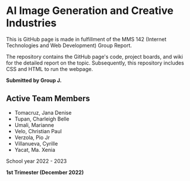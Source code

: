 # AI Image Generation and Creative Industries
This is GitHub page is made in fulfillment of the MMS 142 (Internet Technologies and Web Development) Group Report. 

The repository contains the GitHub page's code, project boards, and wiki for the detailed report on the topic. Subsequently, this repository includes CSS and HTML to run the webpage.


**Submitted by Group J.** 

## Active Team Members
- Tomacruz, Jana Denise
- Tupan, Charleigh Belle
- Umali, Marianne
- Velo, Christian Paul
- Verzola, Pio Jr
- Villanueva, Cyrille
- Yacat, Ma. Xenia

School year 2022 - 2023

**1st Trimester (December 2022)**

